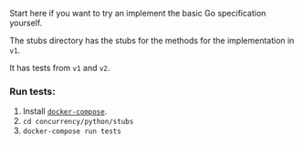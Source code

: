 Start here if you want to try an implement the basic Go specification yourself.

The stubs directory has the stubs for the methods for the implementation in `v1`.

It has tests from `v1` and `v2`.

### Run tests:
1. Install [`docker-compose`](https://docs.docker.com/compose/install/).
2. `cd concurrency/python/stubs`
3. `docker-compose run tests`